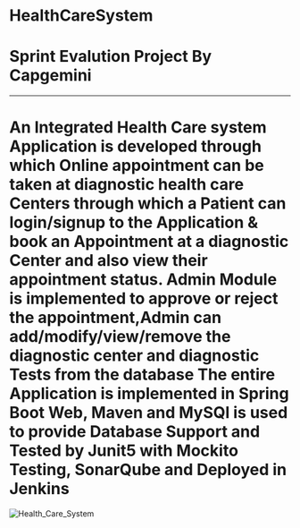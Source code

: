 # HealthCareSystem
# Sprint Evalution Project By Capgemini
----------------------------------------------------------------------------
An Integrated Health Care system Application is developed through which Online appointment can be taken at diagnostic health care Centers through which a Patient can login/signup to the Application & book an Appointment at a diagnostic Center and also view their appointment status. Admin Module is implemented to approve or reject the appointment,Admin can add/modify/view/remove the diagnostic center and diagnostic Tests from the database
The entire Application is implemented in Spring Boot Web, Maven and MySQl is used to provide Database Support and Tested by Junit5 with Mockito Testing, SonarQube and Deployed in Jenkins
============================================================================
![Health_Care_System](https://user-images.githubusercontent.com/78550096/149117833-69d20355-6a34-4080-aa40-05985ff64556.jpg)
